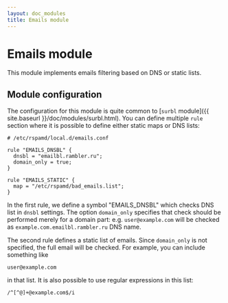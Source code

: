 ```yaml
---
layout: doc_modules
title: Emails module
---
```


# Emails module

This module implements emails filtering based on DNS or static lists.

## Module configuration

The configuration for this module is quite common to [`surbl` module]({{ site.baseurl }}/doc/modules/surbl.html). You can define multiple `rule` section where it is possible to define either static maps or DNS lists:

~~~ucl
# /etc/rspamd/local.d/emails.conf

rule "EMAILS_DNSBL" {
  dnsbl = "emailbl.rambler.ru";
  domain_only = true;
}

rule "EMAILS_STATIC" {
  map = "/etc/rspamd/bad_emails.list";
}
~~~

In the first rule, we define a symbol "EMAILS_DNSBL" which checks DNS list in `dnsbl` settings. The option `domain_only` specifies that check should be performed merely for a domain part: e.g. `user@example.com` will be checked as `example.com.emailbl.rambler.ru` DNS name.

The second rule defines a static list of emails. Since `domain_only` is not specified, the full email will be checked. For example, you can include something like 

    user@example.com

in that list. It is also possible to use regular expressions in this list:

    /^[^@]+@example.com$/i